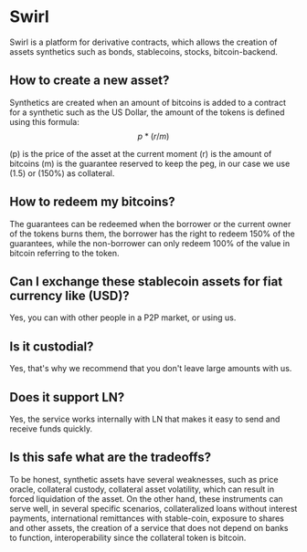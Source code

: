 # Swirl 

Swirl is a platform for derivative contracts, which allows the creation of assets
synthetics such as bonds, stablecoins, stocks, bitcoin-backend.

## How to create a new asset?
Synthetics are created when an amount of bitcoins is added to a contract for a synthetic such as the US Dollar, the amount of the
tokens is defined using this formula: $$p * (r / m)$$

(p) is the price of the asset at the current moment (r) is the amount of bitcoins (m) is the guarantee reserved to keep the peg, 
in our case we use (1.5) or (150%) as collateral.

## How to redeem my bitcoins?
The guarantees can be redeemed when the borrower or the current owner of the tokens burns them, the borrower has the right to redeem 150% of the guarantees, while the non-borrower can only redeem 100% of the value in bitcoin referring to the token.

## Can I exchange these stablecoin assets for fiat currency like (USD)?
Yes, you can with other people in a P2P market, or using us.

## Is it custodial?
Yes, that's why we recommend that you don't leave large amounts with us.

## Does it support LN?
Yes, the service works internally with LN that makes it easy to send and receive funds quickly.

## Is this safe what are the tradeoffs?
To be honest, synthetic assets have several weaknesses, such as price oracle, collateral custody, collateral asset volatility, which can result in forced liquidation of the asset. On the other hand, these instruments can serve well, in several specific scenarios, collateralized loans without interest payments, international remittances with stable-coin, exposure to shares and other assets, the creation of a service that does not depend on banks to function, interoperability since the collateral token is bitcoin.
